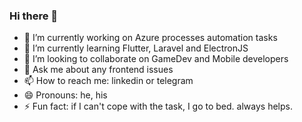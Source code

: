 ### Hi there 👋

- 🔭 I’m currently working on Azure processes automation tasks
- 🌱 I’m currently learning Flutter, Laravel and ElectronJS
- 👯 I’m looking to collaborate on GameDev and Mobile developers
- 💬 Ask me about any frontend issues
- 📫 How to reach me: linkedin or telegram
- 😄 Pronouns: he, his
- ⚡ Fun fact: if I can't cope with the task, I go to bed. always helps.

